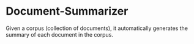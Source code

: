 # Document-Summarizer
Given a corpus (collection of documents), it automatically generates the summary of each document in the corpus.
